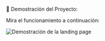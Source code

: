 🎥 Demostración del Proyecto:

Mira el funcionamiento a continuación:

![Demostración de la landing page](assets/Demo.gif)
